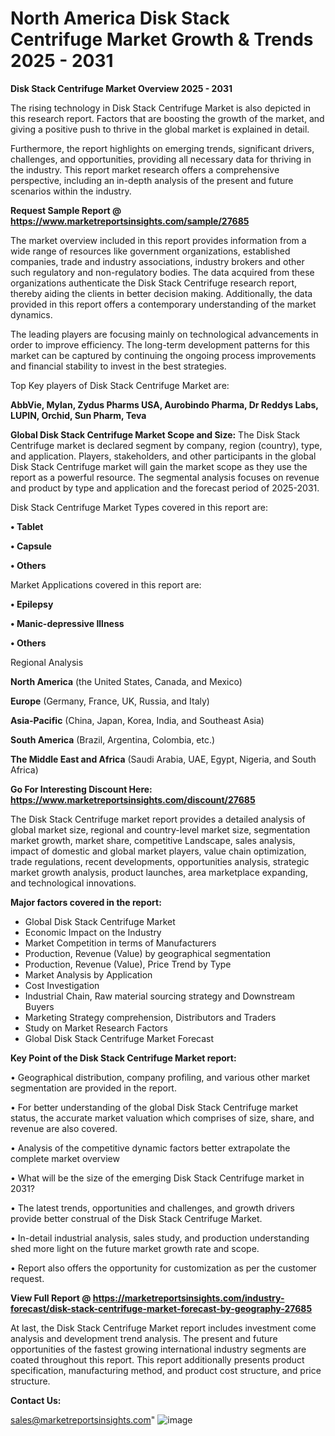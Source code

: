 # North America Disk Stack Centrifuge Market Growth & Trends 2025 - 2031

<Strong> Disk Stack Centrifuge Market Overview 2025 - 2031</strong>

The rising technology in Disk Stack Centrifuge Market is also depicted in this research report. Factors that are boosting the growth of the market, and giving a positive push to thrive in the global market is explained in detail.

Furthermore, the report highlights on emerging trends, significant drivers, challenges, and opportunities, providing all necessary data for thriving in the industry. This report market research offers a comprehensive perspective, including an in-depth analysis of the present and future scenarios within the industry.

<strong>Request Sample Report @ <a href=https://www.marketreportsinsights.com/sample/27685>https://www.marketreportsinsights.com/sample/27685</a></strong>

The market overview included in this report provides information from a wide range of resources like government organizations, established companies, trade and industry associations, industry brokers and other such regulatory and non-regulatory bodies. The data acquired from these organizations authenticate the Disk Stack Centrifuge research report, thereby aiding the clients in better decision making. Additionally, the data provided in this report offers a contemporary understanding of the market dynamics.

The leading players are focusing mainly on technological advancements in order to improve efficiency. The long-term development patterns for this market can be captured by continuing the ongoing process improvements and financial stability to invest in the best strategies.

Top Key players of Disk Stack Centrifuge Market are:

<strong>AbbVie, Mylan, Zydus Pharms USA, Aurobindo Pharma, Dr Reddys Labs, LUPIN, Orchid, Sun Pharm, Teva</strong>

<strong><b>Global Disk Stack Centrifuge Market Scope and Size:</b></strong>
The Disk Stack Centrifuge market is declared segment by company, region (country), type, and application. Players, stakeholders, and other participants in the global Disk Stack Centrifuge market will gain the market scope as they use the report as a powerful resource. The segmental analysis focuses on revenue and product by type and application and the forecast period of 2025-2031.

Disk Stack Centrifuge Market Types covered in this report are:

<strong>• Tablet

• Capsule

• Others</strong>

Market Applications covered in this report are:

<strong>• Epilepsy

• Manic-depressive Illness

• Others</strong> 

Regional Analysis

<strong>North America</strong> (the United States, Canada, and Mexico)

<strong>Europe</strong> (Germany, France, UK, Russia, and Italy)

<strong>Asia-Pacific</strong> (China, Japan, Korea, India, and Southeast Asia)

<strong>South America</strong> (Brazil, Argentina, Colombia, etc.)

<strong>The Middle East and Africa</strong> (Saudi Arabia, UAE, Egypt, Nigeria, and South Africa)

<strong>Go For Interesting Discount Here: <a href=https://www.marketreportsinsights.com/discount/27685>https://www.marketreportsinsights.com/discount/27685</a></strong>

The Disk Stack Centrifuge market report provides a detailed analysis of global market size, regional and country-level market size, segmentation market growth, market share, competitive Landscape, sales analysis, impact of domestic and global market players, value chain optimization, trade regulations, recent developments, opportunities analysis, strategic market growth analysis, product launches, area marketplace expanding, and technological innovations.

<strong><b>Major factors covered in the report:</b></strong>
<ul>
  <li>Global Disk Stack Centrifuge Market </li>
  <li>Economic Impact on the Industry</li>
  <li>Market Competition in terms of Manufacturers</li>
  <li>Production, Revenue (Value) by geographical segmentation</li>
  <li>Production, Revenue (Value), Price Trend by Type</li>
  <li>Market Analysis by Application</li>
  <li>Cost Investigation</li>
  <li>Industrial Chain, Raw material sourcing strategy and Downstream Buyers</li>
  <li>Marketing Strategy comprehension, Distributors and Traders</li>
  <li>Study on Market Research Factors</li>
  <li>Global Disk Stack Centrifuge Market Forecast</li>
</ul>

<strong><b>Key Point of the Disk Stack Centrifuge Market report:</b></strong>

• Geographical distribution, company profiling, and various other market segmentation are provided in the report.

• For better understanding of the global Disk Stack Centrifuge market status, the accurate market valuation which comprises of size, share, and revenue are also covered.

• Analysis of the competitive dynamic factors better extrapolate the complete market overview

• What will be the size of the emerging Disk Stack Centrifuge market in 2031?

• The latest trends, opportunities and challenges, and growth drivers provide better construal of the Disk Stack Centrifuge Market.

• In-detail industrial analysis, sales study, and production understanding shed more light on the future market growth rate and scope.

• Report also offers the opportunity for customization as per the customer request.

<strong><b>View Full Report @ <a href=https://marketreportsinsights.com/industry-forecast/disk-stack-centrifuge-market-forecast-by-geography-27685>https://marketreportsinsights.com/industry-forecast/disk-stack-centrifuge-market-forecast-by-geography-27685</a></b></strong>


At last, the Disk Stack Centrifuge Market report includes investment come analysis and development trend analysis. The present and future opportunities of the fastest growing international industry segments are coated throughout this report. This report additionally presents product specification, manufacturing method, and product cost structure, and price structure.

<strong>Contact Us:</strong>

sales@marketreportsinsights.com"
![image](https://github.com/user-attachments/assets/d6d59999-c5a7-4315-b6d8-0c93ee29d62b)
